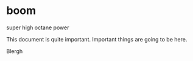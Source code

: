 boom
====

super high octane power

This document is quite important. Important things are going to be here.

Blergh

